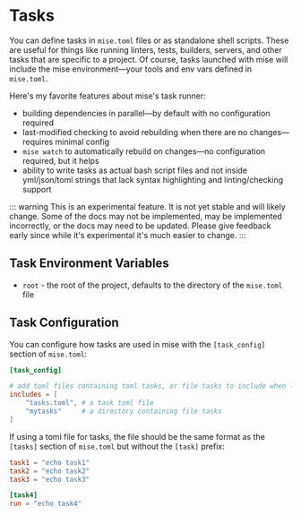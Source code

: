 # Tasks <Badge type="warning" text="experimental" />

You can define tasks in `mise.toml` files or as standalone shell scripts. These are useful for things like
running linters, tests, builders, servers, and other tasks that are specific to a project. Of course,
tasks launched with mise will include the mise environment—your tools and env vars defined in `mise.toml`.

Here's my favorite features about mise's task runner:

- building dependencies in parallel—by default with no configuration required
- last-modified checking to avoid rebuilding when there are no changes—requires minimal config
- `mise watch` to automatically rebuild on changes—no configuration required, but it helps
- ability to write tasks as actual bash script files and not inside yml/json/toml strings that lack syntax highlighting and linting/checking support

::: warning
This is an experimental feature. It is not yet stable and will likely change. Some of the docs
may not be implemented, may be implemented incorrectly, or the docs may need to be updated.
Please give feedback early since while it's experimental it's much easier to change.
:::

## Task Environment Variables

- `root` - the root of the project, defaults to the directory of the `mise.toml` file

## Task Configuration

You can configure how tasks are used in mise with the `[task_config]` section of `mise.toml`:

```toml
[task_config]

# add toml files containing toml tasks, or file tasks to include when looking for tasks
includes = [
    "tasks.toml", # a task toml file
    "mytasks"     # a directory containing file tasks
]
```

If using a toml file for tasks, the file should be the same format as the `[tasks]` section of `mise.toml`
but without the `[task]` prefix:

```toml
task1 = "echo task1"
task2 = "echo task2"
task3 = "echo task3"

[task4]
run = "echo task4"
```
